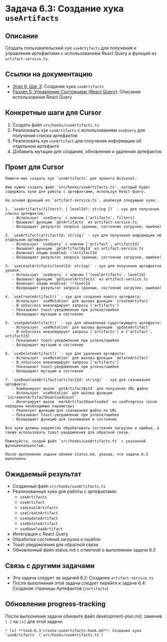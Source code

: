 # Задача 6.3: Создание хука `useArtifacts`

## Описание
Создать пользовательский хук `useArtifacts` для получения и управления артефактами с использованием React Query и функций из `artifact-service.ts`.

## Ссылки на документацию
- [Этап 6, Шаг 3](../BizLevel-%20План%20Реализации%20Проекта.%2031.03.rtf): Создание хука `useArtifacts`
- [Раздел 5: Управление Состоянием (React Query)](../BizLevel-%20План%20Реализации%20Проекта.%2031.03.rtf): Описание использования React Query

## Конкретные шаги для Cursor
1. Создать файл `src/hooks/useArtifacts.ts`
2. Реализовать хук `useArtifacts` с использованием `useQuery` для получения списка артефактов
3. Реализовать хук `useArtifact` для получения информации об отдельном артефакте
4. Добавить мутации для создания, обновления и удаления артефактов

## Промт для Cursor
```
Помоги мне создать хук `useArtifacts` для проекта BizLevel.

Нам нужно создать файл `src/hooks/useArtifacts.ts`, который будет содержать хуки для работы с артефактами, используя React Query.

На основе функций из `artifact-service.ts`, реализуй следующие хуки:

1. `useArtifacts(filters?: { levelId?: string })` - хук для получения списка артефактов:
   - Использует `useQuery` с ключом ['artifacts', filters]
   - Вызывает функцию `getArtifacts` из artifact-service.ts
   - Возвращает результат запроса (данные, состояние загрузки, ошибки)

2. `useArtifact(artifactId: string)` - хук для получения информации об отдельном артефакте:
   - Использует `useQuery` с ключом ['artifact', artifactId]
   - Вызывает функцию `getArtifactById` из artifact-service.ts
   - Включает опцию enabled: !!artifactId
   - Возвращает результат запроса (данные, состояние загрузки, ошибки)

3. `useLevelArtifacts(levelId: string)` - хук для получения артефактов уровня:
   - Использует `useQuery` с ключом ['levelArtifacts', levelId]
   - Вызывает функцию `getLevelArtifacts` из artifact-service.ts
   - Включает опцию enabled: !!levelId
   - Возвращает результат запроса (данные, состояние загрузки, ошибки)

4. `useCreateArtifact()` - хук для создания нового артефакта:
   - Использует `useMutation` для вызова функции `createArtifact`
   - В onSuccess инвалидирует запросы ['artifacts']
   - Показывает toast-уведомление при успехе/ошибке
   - Возвращает мутацию и состояние

5. `useUpdateArtifact()` - хук для обновления существующего артефакта:
   - Использует `useMutation` для вызова функции `updateArtifact`
   - В onSuccess инвалидирует запросы ['artifacts'] и ['artifact', artifactId]
   - Показывает toast-уведомление при успехе/ошибке
   - Возвращает мутацию и состояние

6. `useDeleteArtifact()` - хук для удаления артефакта:
   - Использует `useMutation` для вызова функции `deleteArtifact`
   - В onSuccess инвалидирует запросы ['artifacts']
   - Показывает toast-уведомление при успехе/ошибке
   - Возвращает мутацию и состояние

7. `useDownloadArtifact(artifactId: string)` - хук для скачивания артефакта:
   - Комбинирует вызов `getArtifactById` для получения URL файла
   - Использует `useMutation` для вызова функции `incrementArtifactDownloadCount`
   - Интегрирует вызов `markArtifactDownloaded` из useProgress (если переданы необходимые параметры)
   - Реализует функцию для скачивания файла по URL
   - Показывает toast-уведомление при успехе/ошибке
   - Возвращает функцию для скачивания и состояние

Все хуки должны корректно обрабатывать состояния загрузки и ошибки, а также использовать toast-уведомления для обратной связи.

Пожалуйста, создай файл `src/hooks/useArtifacts.ts` с указанной функциональностью.

После выполнения задачи обнови status.md, указав, что задача 6.3 выполнена.
```

## Ожидаемый результат
- Созданный файл `src/hooks/useArtifacts.ts`
- Реализованные хуки для работы с артефактами:
  - `useArtifacts`
  - `useArtifact`
  - `useLevelArtifacts`
  - `useCreateArtifact`
  - `useUpdateArtifact`
  - `useDeleteArtifact`
  - `useDownloadArtifact`
- Интеграция с React Query
- Обработка состояний загрузки и ошибок
- Toast-уведомления для обратной связи
- Обновленный файл status.md с отметкой о выполнении задачи 6.3

## Связь с другими задачами
- Эта задача следует за задачей 6.2: Создание `artifact-service.ts`
- После выполнения этой задачи следует перейти к задаче 6.4: Создание страницы Артефактов (`/artifacts`)

## Обновление progress-tracking
После выполнения задачи обновите файл development-plan.md, заменив `[ ]` на `[x]` для этой задачи:
```
* [x] **task-6.3-create-useartifacts-hook.md**: Создание хука `useArtifacts` (`src/hooks/useArtifacts.ts`)
```
